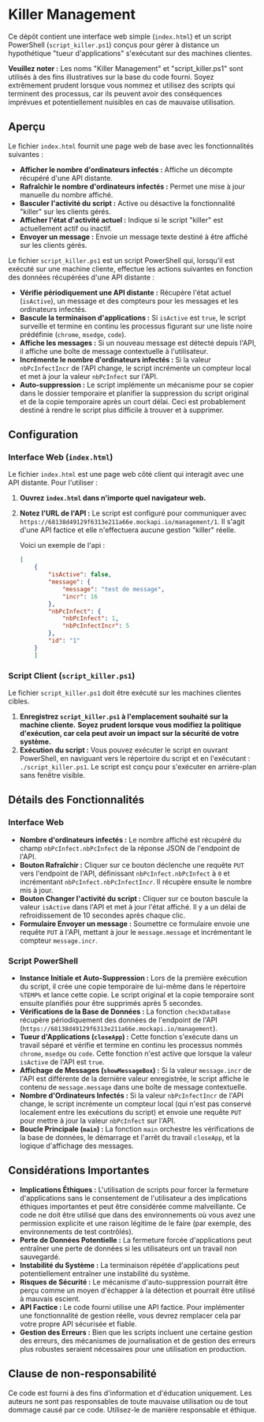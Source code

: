 # Killer Management

Ce dépôt contient une interface web simple (`index.html`) et un script PowerShell (`script_killer.ps1`) conçus pour gérer à distance un hypothétique "tueur d'applications" s'exécutant sur des machines clientes.

**Veuillez noter :** Les noms "Killer Management" et "script_killer.ps1" sont utilisés à des fins illustratives sur la base du code fourni. Soyez extrêmement prudent lorsque vous nommez et utilisez des scripts qui terminent des processus, car ils peuvent avoir des conséquences imprévues et potentiellement nuisibles en cas de mauvaise utilisation.

## Aperçu

Le fichier `index.html` fournit une page web de base avec les fonctionnalités suivantes :

* **Afficher le nombre d'ordinateurs infectés :** Affiche un décompte récupéré d'une API distante.
* **Rafraîchir le nombre d'ordinateurs infectés :** Permet une mise à jour manuelle du nombre affiché.
* **Basculer l'activité du script :** Active ou désactive la fonctionnalité "killer" sur les clients gérés.
* **Afficher l'état d'activité actuel :** Indique si le script "killer" est actuellement actif ou inactif.
* **Envoyer un message :** Envoie un message texte destiné à être affiché sur les clients gérés.

Le fichier `script_killer.ps1` est un script PowerShell qui, lorsqu'il est exécuté sur une machine cliente, effectue les actions suivantes en fonction des données récupérées d'une API distante :

* **Vérifie périodiquement une API distante :** Récupère l'état actuel (`isActive`), un message et des compteurs pour les messages et les ordinateurs infectés.
* **Bascule la terminaison d'applications :** Si `isActive` est `true`, le script surveille et termine en continu les processus figurant sur une liste noire prédéfinie (`chrome`, `msedge`, `code`).
* **Affiche les messages :** Si un nouveau message est détecté depuis l'API, il affiche une boîte de message contextuelle à l'utilisateur.
* **Incrémente le nombre d'ordinateurs infectés :** Si la valeur `nbPcInfectIncr` de l'API change, le script incrémente un compteur local et met à jour la valeur `nbPcInfect` sur l'API.
* **Auto-suppression :** Le script implémente un mécanisme pour se copier dans le dossier temporaire et planifier la suppression du script original et de la copie temporaire après un court délai. Ceci est probablement destiné à rendre le script plus difficile à trouver et à supprimer.

## Configuration

### Interface Web (`index.html`)

Le fichier `index.html` est une page web côté client qui interagit avec une API distante. Pour l'utiliser :

1.  **Ouvrez `index.html` dans n'importe quel navigateur web.**
2.  **Notez l'URL de l'API :** Le script est configuré pour communiquer avec `https://68138d49129f6313e211a66e.mockapi.io/management/1`. Il s'agit d'une API factice et elle n'effectuera aucune gestion "killer" réelle.

    Voici un exemple de l'api :
    ```json
    [
        {
            "isActive": false,
            "message": {
                "message": "test de message",
                "incr": 16
            },
            "nbPcInfect": {
                "nbPcInfect": 1,
                "nbPcInfectIncr": 5
            },
            "id": "1"
        }
        ]
    ```

### Script Client (`script_killer.ps1`)

Le fichier `script_killer.ps1` doit être exécuté sur les machines clientes cibles.

1.  **Enregistrez `script_killer.ps1` à l'emplacement souhaité sur la machine cliente.**
**Soyez prudent lorsque vous modifiez la politique d'exécution, car cela peut avoir un impact sur la sécurité de votre système.**
3.  **Exécution du script :** Vous pouvez exécuter le script en ouvrant PowerShell, en naviguant vers le répertoire du script et en l'exécutant : `./script_killer.ps1`. Le script est conçu pour s'exécuter en arrière-plan sans fenêtre visible.

## Détails des Fonctionnalités

### Interface Web

* **Nombre d'ordinateurs infectés :** Le nombre affiché est récupéré du champ `nbPcInfect.nbPcInfect` de la réponse JSON de l'endpoint de l'API.
* **Bouton Rafraîchir :** Cliquer sur ce bouton déclenche une requête `PUT` vers l'endpoint de l'API, définissant `nbPcInfect.nbPcInfect` à `0` et incrémentant `nbPcInfect.nbPcInfectIncr`. Il récupère ensuite le nombre mis à jour.
* **Bouton Changer l'activité du script :** Cliquer sur ce bouton bascule la valeur `isActive` dans l'API et met à jour l'état affiché. Il y a un délai de refroidissement de 10 secondes après chaque clic.
* **Formulaire Envoyer un message :** Soumettre ce formulaire envoie une requête `PUT` à l'API, mettant à jour le `message.message` et incrémentant le compteur `message.incr`.

### Script PowerShell

* **Instance Initiale et Auto-Suppression :** Lors de la première exécution du script, il crée une copie temporaire de lui-même dans le répertoire `%TEMP%` et lance cette copie. Le script original et la copie temporaire sont ensuite planifiés pour être supprimés après 5 secondes.
* **Vérifications de la Base de Données :** La fonction `checkDataBase` récupère périodiquement des données de l'endpoint de l'API (`https://68138d49129f6313e211a66e.mockapi.io/management`).
* **Tueur d'Applications (`closeApp`) :** Cette fonction s'exécute dans un travail séparé et vérifie et termine en continu les processus nommés `chrome`, `msedge` ou `code`. Cette fonction n'est active que lorsque la valeur `isActive` de l'API est `true`.
* **Affichage de Messages (`showMessageBox`) :** Si la valeur `message.incr` de l'API est différente de la dernière valeur enregistrée, le script affiche le contenu de `message.message` dans une boîte de message contextuelle.
* **Nombre d'Ordinateurs Infectés :** Si la valeur `nbPcInfectIncr` de l'API change, le script incrémente un compteur local (qui n'est pas conservé localement entre les exécutions du script) et envoie une requête `PUT` pour mettre à jour la valeur `nbPcInfect` sur l'API.
* **Boucle Principale (`main`) :** La fonction `main` orchestre les vérifications de la base de données, le démarrage et l'arrêt du travail `closeApp`, et la logique d'affichage des messages.

## Considérations Importantes

* **Implications Éthiques :** L'utilisation de scripts pour forcer la fermeture d'applications sans le consentement de l'utilisateur a des implications éthiques importantes et peut être considérée comme malveillante. Ce code ne doit être utilisé que dans des environnements où vous avez une permission explicite et une raison légitime de le faire (par exemple, des environnements de test contrôlés).
* **Perte de Données Potentielle :** La fermeture forcée d'applications peut entraîner une perte de données si les utilisateurs ont un travail non sauvegardé.
* **Instabilité du Système :** La terminaison répétée d'applications peut potentiellement entraîner une instabilité du système.
* **Risques de Sécurité :** Le mécanisme d'auto-suppression pourrait être perçu comme un moyen d'échapper à la détection et pourrait être utilisé à mauvais escient.
* **API Factice :** Le code fourni utilise une API factice. Pour implémenter une fonctionnalité de gestion réelle, vous devrez remplacer cela par votre propre API sécurisée et fiable.
* **Gestion des Erreurs :** Bien que les scripts incluent une certaine gestion des erreurs, des mécanismes de journalisation et de gestion des erreurs plus robustes seraient nécessaires pour une utilisation en production.

## Clause de non-responsabilité

Ce code est fourni à des fins d'information et d'éducation uniquement. Les auteurs ne sont pas responsables de toute mauvaise utilisation ou de tout dommage causé par ce code. Utilisez-le de manière responsable et éthique.
